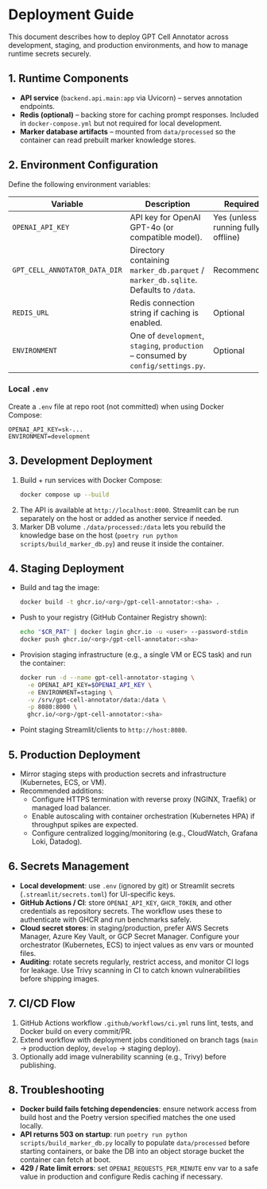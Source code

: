 # Deployment Guide

This document describes how to deploy GPT Cell Annotator across development, staging, and production environments, and how to manage runtime secrets securely.

## 1. Runtime Components
- **API service** (`backend.api.main:app` via Uvicorn) – serves annotation endpoints.
- **Redis (optional)** – backing store for caching prompt responses. Included in `docker-compose.yml` but not required for local development.
- **Marker database artifacts** – mounted from `data/processed` so the container can read prebuilt marker knowledge stores.

## 2. Environment Configuration
Define the following environment variables:

| Variable | Description | Required |
| --- | --- | --- |
| `OPENAI_API_KEY` | API key for OpenAI GPT-4o (or compatible model). | Yes (unless running fully offline) |
| `GPT_CELL_ANNOTATOR_DATA_DIR` | Directory containing `marker_db.parquet` / `marker_db.sqlite`. Defaults to `/data`. | Recommended |
| `REDIS_URL` | Redis connection string if caching is enabled. | Optional |
| `ENVIRONMENT` | One of `development`, `staging`, `production` – consumed by `config/settings.py`. | Optional |

### Local `.env`
Create a `.env` file at repo root (not committed) when using Docker Compose:

```env
OPENAI_API_KEY=sk-...
ENVIRONMENT=development
```

## 3. Development Deployment
1. Build + run services with Docker Compose:
   ```bash
   docker compose up --build
   ```
2. The API is available at `http://localhost:8000`. Streamlit can be run separately on the host or added as another service if needed.
3. Marker DB volume `./data/processed:/data` lets you rebuild the knowledge base on the host (`poetry run python scripts/build_marker_db.py`) and reuse it inside the container.

## 4. Staging Deployment
- Build and tag the image:
  ```bash
  docker build -t ghcr.io/<org>/gpt-cell-annotator:<sha> .
  ```
- Push to your registry (GitHub Container Registry shown):
  ```bash
  echo "$CR_PAT" | docker login ghcr.io -u <user> --password-stdin
  docker push ghcr.io/<org>/gpt-cell-annotator:<sha>
  ```
- Provision staging infrastructure (e.g., a single VM or ECS task) and run the container:
  ```bash
  docker run -d --name gpt-cell-annotator-staging \
    -e OPENAI_API_KEY=$OPENAI_API_KEY \
    -e ENVIRONMENT=staging \
    -v /srv/gpt-cell-annotator/data:/data \
    -p 8080:8000 \
    ghcr.io/<org>/gpt-cell-annotator:<sha>
  ```
- Point staging Streamlit/clients to `http://host:8080`.

## 5. Production Deployment
- Mirror staging steps with production secrets and infrastructure (Kubernetes, ECS, or VM).
- Recommended additions:
  - Configure HTTPS termination with reverse proxy (NGINX, Traefik) or managed load balancer.
  - Enable autoscaling with container orchestration (Kubernetes HPA) if throughput spikes are expected.
  - Configure centralized logging/monitoring (e.g., CloudWatch, Grafana Loki, Datadog).

## 6. Secrets Management
- **Local development**: use `.env` (ignored by git) or Streamlit secrets (`.streamlit/secrets.toml`) for UI-specific keys.
- **GitHub Actions / CI**: store `OPENAI_API_KEY`, `GHCR_TOKEN`, and other credentials as repository secrets. The workflow uses these to authenticate with GHCR and run benchmarks safely.
- **Cloud secret stores**: in staging/production, prefer AWS Secrets Manager, Azure Key Vault, or GCP Secret Manager. Configure your orchestrator (Kubernetes, ECS) to inject values as env vars or mounted files.
- **Auditing**: rotate secrets regularly, restrict access, and monitor CI logs for leakage. Use Trivy scanning in CI to catch known vulnerabilities before shipping images.

## 7. CI/CD Flow
1. GitHub Actions workflow `.github/workflows/ci.yml` runs lint, tests, and Docker build on every commit/PR.
2. Extend workflow with deployment jobs conditioned on branch tags (`main` → production deploy, `develop` → staging deploy).
3. Optionally add image vulnerability scanning (e.g., Trivy) before publishing.

## 8. Troubleshooting
- **Docker build fails fetching dependencies**: ensure network access from build host and the Poetry version specified matches the one used locally.
- **API returns 503 on startup**: run `poetry run python scripts/build_marker_db.py` locally to populate `data/processed` before starting containers, or bake the DB into an object storage bucket the container can fetch at boot.
- **429 / Rate limit errors**: set `OPENAI_REQUESTS_PER_MINUTE` env var to a safe value in production and configure Redis caching if necessary.
